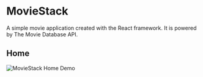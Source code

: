 # MovieStack

A simple movie application created with the React framework. It is powered by The Movie Database API.

## Home
![MovieStack Home Demo](demos/moviestack-home.gif)